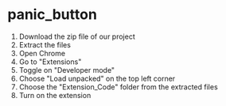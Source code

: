 # panic_button
1. Download the zip file of our project
2. Extract the files
3. Open Chrome
4. Go to "Extensions"
5. Toggle on "Developer mode"
6. Choose "Load unpacked" on the top left corner
7. Choose the "Extension_Code" folder from the extracted files
8. Turn on the extension
